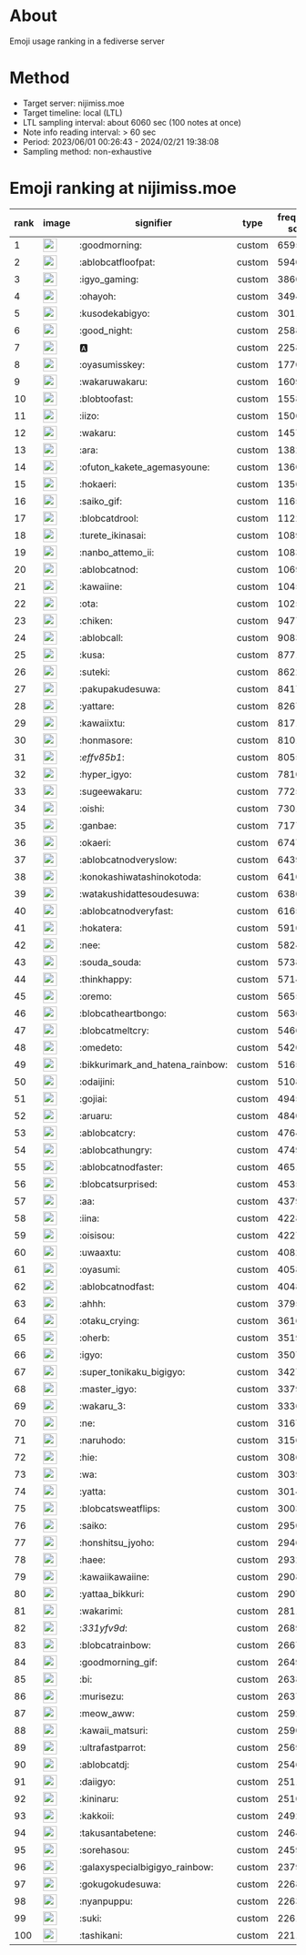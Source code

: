 # About
Emoji usage ranking in a fediverse server

# Method
- Target server: nijimiss.moe
- Target timeline: local (LTL)
- LTL sampling interval: about 6060 sec (100 notes at once)
- Note info reading interval: > 60 sec
- Period: 2023/06/01 00:26:43 - 2024/02/21 19:38:08 
- Sampling method: non-exhaustive

# Emoji ranking at nijimiss.moe

|rank|image|signifier|type|frequency score|
|----|----|----|----|----|
|1|<img height="24" src="https://nijimiss.moe/emoji/goodmorning.webp">|:goodmorning:|custom|65955|
|2|<img height="24" src="https://nijimiss.moe/emoji/ablobcatfloofpat.webp">|:ablobcatfloofpat:|custom|59406|
|3|<img height="24" src="https://nijimiss.moe/emoji/igyo_gaming.webp">|:igyo_gaming:|custom|38601|
|4|<img height="24" src="https://nijimiss.moe/emoji/ohayoh.webp">|:ohayoh:|custom|34948|
|5|<img height="24" src="https://nijimiss.moe/emoji/kusodekabigyo.webp">|:kusodekabigyo:|custom|30115|
|6|<img height="24" src="https://nijimiss.moe/emoji/good_night.webp">|:good_night:|custom|25880|
|7|<img height="24" src="https://nijimiss.moe/emoji/a.webp">|:a:|custom|22585|
|8|<img height="24" src="https://nijimiss.moe/emoji/oyasumisskey.webp">|:oyasumisskey:|custom|17701|
|9|<img height="24" src="https://nijimiss.moe/emoji/wakaruwakaru.webp">|:wakaruwakaru:|custom|16092|
|10|<img height="24" src="https://nijimiss.moe/emoji/blobtoofast.webp">|:blobtoofast:|custom|15584|
|11|<img height="24" src="https://nijimiss.moe/emoji/iizo.webp">|:iizo:|custom|15069|
|12|<img height="24" src="https://nijimiss.moe/emoji/wakaru.webp">|:wakaru:|custom|14574|
|13|<img height="24" src="https://nijimiss.moe/emoji/ara.webp">|:ara:|custom|13829|
|14|<img height="24" src="https://nijimiss.moe/emoji/ofuton_kakete_agemasyoune.webp">|:ofuton_kakete_agemasyoune:|custom|13604|
|15|<img height="24" src="https://nijimiss.moe/emoji/hokaeri.webp">|:hokaeri:|custom|13561|
|16|<img height="24" src="https://nijimiss.moe/emoji/saiko_gif.webp">|:saiko_gif:|custom|11653|
|17|<img height="24" src="https://nijimiss.moe/emoji/blobcatdrool.webp">|:blobcatdrool:|custom|11227|
|18|<img height="24" src="https://nijimiss.moe/emoji/turete_ikinasai.webp">|:turete_ikinasai:|custom|10892|
|19|<img height="24" src="https://nijimiss.moe/emoji/nanbo_attemo_ii.webp">|:nanbo_attemo_ii:|custom|10834|
|20|<img height="24" src="https://nijimiss.moe/emoji/ablobcatnod.webp">|:ablobcatnod:|custom|10692|
|21|<img height="24" src="https://nijimiss.moe/emoji/kawaiine.webp">|:kawaiine:|custom|10457|
|22|<img height="24" src="https://nijimiss.moe/emoji/ota.webp">|:ota:|custom|10252|
|23|<img height="24" src="https://nijimiss.moe/emoji/chiken.webp">|:chiken:|custom|9477|
|24|<img height="24" src="https://nijimiss.moe/emoji/ablobcall.webp">|:ablobcall:|custom|9083|
|25|<img height="24" src="https://nijimiss.moe/emoji/kusa.webp">|:kusa:|custom|8771|
|26|<img height="24" src="https://nijimiss.moe/emoji/suteki.webp">|:suteki:|custom|8622|
|27|<img height="24" src="https://nijimiss.moe/emoji/pakupakudesuwa.webp">|:pakupakudesuwa:|custom|8417|
|28|<img height="24" src="https://nijimiss.moe/emoji/yattare.webp">|:yattare:|custom|8267|
|29|<img height="24" src="https://nijimiss.moe/emoji/kawaiixtu.webp">|:kawaiixtu:|custom|8171|
|30|<img height="24" src="https://nijimiss.moe/emoji/honmasore.webp">|:honmasore:|custom|8101|
|31|<img height="24" src="https://nijimiss.moe/emoji/_effv85b1_.webp">|:_effv85b1_:|custom|8055|
|32|<img height="24" src="https://nijimiss.moe/emoji/hyper_igyo.webp">|:hyper_igyo:|custom|7810|
|33|<img height="24" src="https://nijimiss.moe/emoji/sugeewakaru.webp">|:sugeewakaru:|custom|7725|
|34|<img height="24" src="https://nijimiss.moe/emoji/oishi.webp">|:oishi:|custom|7301|
|35|<img height="24" src="https://nijimiss.moe/emoji/ganbae.webp">|:ganbae:|custom|7177|
|36|<img height="24" src="https://nijimiss.moe/emoji/okaeri.webp">|:okaeri:|custom|6747|
|37|<img height="24" src="https://nijimiss.moe/emoji/ablobcatnodveryslow.webp">|:ablobcatnodveryslow:|custom|6439|
|38|<img height="24" src="https://nijimiss.moe/emoji/konokashiwatashinokotoda.webp">|:konokashiwatashinokotoda:|custom|6410|
|39|<img height="24" src="https://nijimiss.moe/emoji/watakushidattesoudesuwa.webp">|:watakushidattesoudesuwa:|custom|6380|
|40|<img height="24" src="https://nijimiss.moe/emoji/ablobcatnodveryfast.webp">|:ablobcatnodveryfast:|custom|6165|
|41|<img height="24" src="https://nijimiss.moe/emoji/hokatera.webp">|:hokatera:|custom|5910|
|42|<img height="24" src="https://nijimiss.moe/emoji/nee.webp">|:nee:|custom|5824|
|43|<img height="24" src="https://nijimiss.moe/emoji/souda_souda.webp">|:souda_souda:|custom|5738|
|44|<img height="24" src="https://nijimiss.moe/emoji/thinkhappy.webp">|:thinkhappy:|custom|5714|
|45|<img height="24" src="https://nijimiss.moe/emoji/oremo.webp">|:oremo:|custom|5655|
|46|<img height="24" src="https://nijimiss.moe/emoji/blobcatheartbongo.webp">|:blobcatheartbongo:|custom|5636|
|47|<img height="24" src="https://nijimiss.moe/emoji/blobcatmeltcry.webp">|:blobcatmeltcry:|custom|5466|
|48|<img height="24" src="https://nijimiss.moe/emoji/omedeto.webp">|:omedeto:|custom|5420|
|49|<img height="24" src="https://nijimiss.moe/emoji/bikkurimark_and_hatena_rainbow.webp">|:bikkurimark_and_hatena_rainbow:|custom|5165|
|50|<img height="24" src="https://nijimiss.moe/emoji/odaijini.webp">|:odaijini:|custom|5108|
|51|<img height="24" src="https://nijimiss.moe/emoji/gojiai.webp">|:gojiai:|custom|4945|
|52|<img height="24" src="https://nijimiss.moe/emoji/aruaru.webp">|:aruaru:|custom|4840|
|53|<img height="24" src="https://nijimiss.moe/emoji/ablobcatcry.webp">|:ablobcatcry:|custom|4764|
|54|<img height="24" src="https://nijimiss.moe/emoji/ablobcathungry.webp">|:ablobcathungry:|custom|4749|
|55|<img height="24" src="https://nijimiss.moe/emoji/ablobcatnodfaster.webp">|:ablobcatnodfaster:|custom|4651|
|56|<img height="24" src="https://nijimiss.moe/emoji/blobcatsurprised.webp">|:blobcatsurprised:|custom|4535|
|57|<img height="24" src="https://nijimiss.moe/emoji/aa.webp">|:aa:|custom|4379|
|58|<img height="24" src="https://nijimiss.moe/emoji/iina.webp">|:iina:|custom|4228|
|59|<img height="24" src="https://nijimiss.moe/emoji/oisisou.webp">|:oisisou:|custom|4227|
|60|<img height="24" src="https://nijimiss.moe/emoji/uwaaxtu.webp">|:uwaaxtu:|custom|4082|
|61|<img height="24" src="https://nijimiss.moe/emoji/oyasumi.webp">|:oyasumi:|custom|4058|
|62|<img height="24" src="https://nijimiss.moe/emoji/ablobcatnodfast.webp">|:ablobcatnodfast:|custom|4048|
|63|<img height="24" src="https://nijimiss.moe/emoji/ahhh.webp">|:ahhh:|custom|3795|
|64|<img height="24" src="https://nijimiss.moe/emoji/otaku_crying.webp">|:otaku_crying:|custom|3616|
|65|<img height="24" src="https://nijimiss.moe/emoji/oherb.webp">|:oherb:|custom|3519|
|66|<img height="24" src="https://nijimiss.moe/emoji/igyo.webp">|:igyo:|custom|3507|
|67|<img height="24" src="https://nijimiss.moe/emoji/super_tonikaku_bigigyo.webp">|:super_tonikaku_bigigyo:|custom|3427|
|68|<img height="24" src="https://nijimiss.moe/emoji/master_igyo.webp">|:master_igyo:|custom|3379|
|69|<img height="24" src="https://nijimiss.moe/emoji/wakaru_3.webp">|:wakaru_3:|custom|3336|
|70|<img height="24" src="https://nijimiss.moe/emoji/ne.webp">|:ne:|custom|3167|
|71|<img height="24" src="https://nijimiss.moe/emoji/naruhodo.webp">|:naruhodo:|custom|3156|
|72|<img height="24" src="https://nijimiss.moe/emoji/hie.webp">|:hie:|custom|3086|
|73|<img height="24" src="https://nijimiss.moe/emoji/wa.webp">|:wa:|custom|3039|
|74|<img height="24" src="https://nijimiss.moe/emoji/yatta.webp">|:yatta:|custom|3014|
|75|<img height="24" src="https://nijimiss.moe/emoji/blobcatsweatflips.webp">|:blobcatsweatflips:|custom|3003|
|76|<img height="24" src="https://nijimiss.moe/emoji/saiko.webp">|:saiko:|custom|2950|
|77|<img height="24" src="https://nijimiss.moe/emoji/honshitsu_jyoho.webp">|:honshitsu_jyoho:|custom|2946|
|78|<img height="24" src="https://nijimiss.moe/emoji/haee.webp">|:haee:|custom|2932|
|79|<img height="24" src="https://nijimiss.moe/emoji/kawaiikawaiine.webp">|:kawaiikawaiine:|custom|2908|
|80|<img height="24" src="https://nijimiss.moe/emoji/yattaa_bikkuri.webp">|:yattaa_bikkuri:|custom|2907|
|81|<img height="24" src="https://nijimiss.moe/emoji/wakarimi.webp">|:wakarimi:|custom|2811|
|82|<img height="24" src="https://nijimiss.moe/emoji/_331yfv9d_.webp">|:_331yfv9d_:|custom|2689|
|83|<img height="24" src="https://nijimiss.moe/emoji/blobcatrainbow.webp">|:blobcatrainbow:|custom|2667|
|84|<img height="24" src="https://nijimiss.moe/emoji/goodmorning_gif.webp">|:goodmorning_gif:|custom|2649|
|85|<img height="24" src="https://nijimiss.moe/emoji/bi.webp">|:bi:|custom|2638|
|86|<img height="24" src="https://nijimiss.moe/emoji/murisezu.webp">|:murisezu:|custom|2637|
|87|<img height="24" src="https://nijimiss.moe/emoji/meow_aww.webp">|:meow_aww:|custom|2592|
|88|<img height="24" src="https://nijimiss.moe/emoji/kawaii_matsuri.webp">|:kawaii_matsuri:|custom|2590|
|89|<img height="24" src="https://nijimiss.moe/emoji/ultrafastparrot.webp">|:ultrafastparrot:|custom|2569|
|90|<img height="24" src="https://nijimiss.moe/emoji/ablobcatdj.webp">|:ablobcatdj:|custom|2546|
|91|<img height="24" src="https://nijimiss.moe/emoji/daiigyo.webp">|:daiigyo:|custom|2511|
|92|<img height="24" src="https://nijimiss.moe/emoji/kininaru.webp">|:kininaru:|custom|2510|
|93|<img height="24" src="https://nijimiss.moe/emoji/kakkoii.webp">|:kakkoii:|custom|2492|
|94|<img height="24" src="https://nijimiss.moe/emoji/takusantabetene.webp">|:takusantabetene:|custom|2464|
|95|<img height="24" src="https://nijimiss.moe/emoji/sorehasou.webp">|:sorehasou:|custom|2459|
|96|<img height="24" src="https://nijimiss.moe/emoji/galaxyspecialbigigyo_rainbow.webp">|:galaxyspecialbigigyo_rainbow:|custom|2379|
|97|<img height="24" src="https://nijimiss.moe/emoji/gokugokudesuwa.webp">|:gokugokudesuwa:|custom|2268|
|98|<img height="24" src="https://nijimiss.moe/emoji/nyanpuppu.webp">|:nyanpuppu:|custom|2263|
|99|<img height="24" src="https://nijimiss.moe/emoji/suki.webp">|:suki:|custom|2261|
|100|<img height="24" src="https://nijimiss.moe/emoji/tashikani.webp">|:tashikani:|custom|2211|
